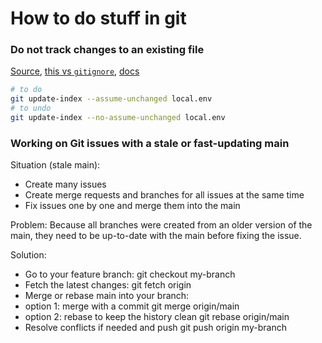 # How to do stuff in git

### Do not track changes to an existing file

[Source](https://www.karltarvas.com/2020/07/02/git-keep-file-but-ignore-changes.html), [this vs `gitignore`](https://stackoverflow.com/questions/26633782/what-is-the-difference-between-gitignore-and-git-update-index-assume-uncha), [docs](https://git-scm.com/docs/git-update-index)

```bash
# to do
git update-index --assume-unchanged local.env
# to undo
git update-index --no-assume-unchanged local.env
```
### Working on Git issues with a stale or fast-updating main

Situation (stale main):
- Create many issues
- Create merge requests and branches for all issues at the same time
- Fix issues one by one and merge them into the main

Problem:
Because all branches were created from an older version of the main, they need to be up-to-date with the main before fixing the issue.

Solution:
- Go to your feature branch: 
git checkout my-branch
- Fetch the latest changes:
git fetch origin
- Merge or rebase main into your branch:
 - option 1: merge with a commit
 git merge origin/main
 - option 2: rebase to keep the history clean
 git rebase origin/main
- Resolve conflicts if needed and push
git push origin my-branch

